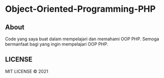 # Object-Oriented-Programming-PHP

## About

Code yang saya buat dalam mempelajari dan memahami OOP PHP. Semoga bermanfaat bagi yang ingin mempelajari OOP PHP.

## LICENSE

MIT LICENSE &copy; 2021
